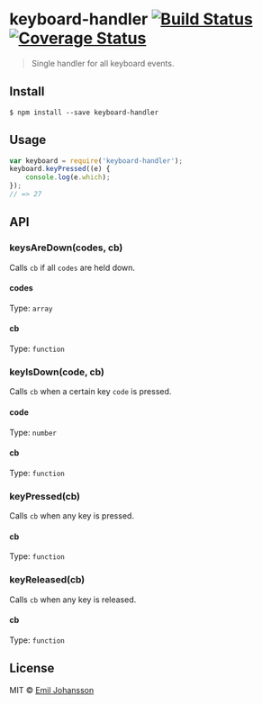 # keyboard-handler [![Build Status](https://travis-ci.org/emiljohansson/keyboard-handler.svg?branch=master)](https://travis-ci.org/emiljohansson/keyboard-handler) [![Coverage Status](https://img.shields.io/coveralls/emiljohansson/keyboard-handler/master.svg)](https://coveralls.io/r/emiljohansson/keyboard-handler?branch=master)

> Single handler for all keyboard events.

## Install

```
$ npm install --save keyboard-handler
```

## Usage

```js
var keyboard = require('keyboard-handler');
keyboard.keyPressed((e) {
    console.log(e.which);
});
// => 27
```

## API

### keysAreDown(codes, cb)

Calls `cb` if all `codes` are held down.

#### codes

Type: `array`

#### cb

Type: `function`

### keyIsDown(code, cb)

Calls `cb` when a certain key `code` is pressed.

#### code

Type: `number`

#### cb

Type: `function`

### keyPressed(cb)

Calls `cb` when any key is pressed.

#### cb

Type: `function`

### keyReleased(cb)

Calls `cb` when any key is released.

#### cb

Type: `function`

## License

MIT © [Emil Johansson](http://emiljohansson.se)
